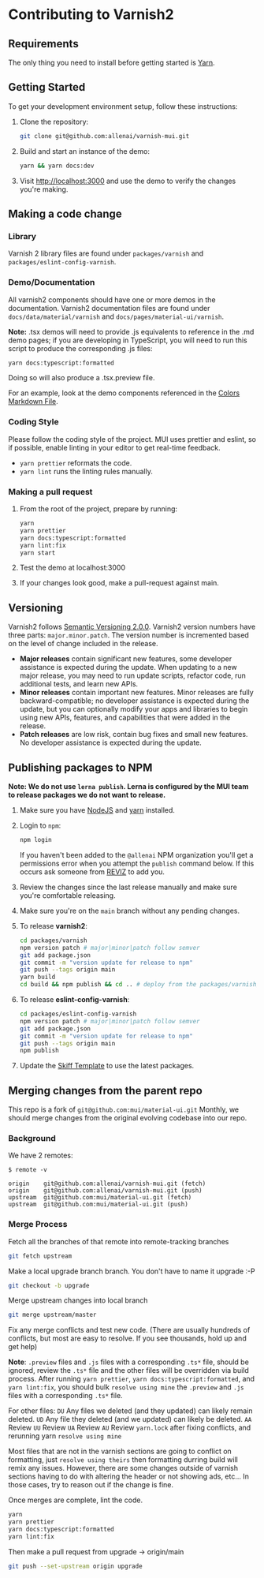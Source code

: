 # Contributing to Varnish2

## Requirements

The only thing you need to install before getting started is [Yarn](https://yarnpkg.com/lang/en/docs/install/#mac-stable).

## Getting Started

To get your development environment setup, follow these instructions:

1. Clone the repository:

   ```bash
   git clone git@github.com:allenai/varnish-mui.git
   ```

2. Build and start an instance of the demo:

   ```sh
   yarn && yarn docs:dev
   ```

3. Visit [http://localhost:3000](http://localhost:3000/material-ui/varnish) and use the demo to verify the changes you're making.

## Making a code change

### Library

Varnish 2 library files are found under `packages/varnish` and `packages/eslint-config-varnish`.

### Demo/Documentation

All varnish2 components should have one or more demos in the documentation.
Varnish2 documentation files are found under `docs/data/material/varnish` and `docs/pages/material-ui/varnish`.

**Note:** .tsx demos will need to provide .js equivalents to reference in the .md demo pages; if you are developing in TypeScript, you will need to run this script to produce the corresponding .js files:

```sh
yarn docs:typescript:formatted
```

Doing so will also produce a .tsx.preview file.

For an example, look at the demo components referenced in the [Colors Markdown File](docs/data/material/varnish/colors/colors.md).

### Coding Style

Please follow the coding style of the project. MUI uses prettier and eslint, so if possible, enable linting in your editor to get real-time feedback.

- `yarn prettier` reformats the code.
- `yarn lint` runs the linting rules manually.

### Making a pull request

1. From the root of the project, prepare by running:

   ```sh
   yarn
   yarn prettier
   yarn docs:typescript:formatted
   yarn lint:fix
   yarn start
   ```

1. Test the demo at localhost:3000

1. If your changes look good, make a pull-request against main.

## Versioning

Varnish2 follows [Semantic Versioning 2.0.0](https://semver.org/).
Varnish2 version numbers have three parts: `major.minor.patch`.
The version number is incremented based on the level of change included in the release.

- **Major releases** contain significant new features, some developer assistance is expected during the update.
  When updating to a new major release, you may need to run update scripts, refactor code, run additional tests, and learn new APIs.
- **Minor releases** contain important new features.
  Minor releases are fully backward-compatible; no developer assistance is expected during the update, but you can optionally modify your apps and libraries to begin using new APIs, features, and capabilities that were added in the release.
- **Patch releases** are low risk, contain bug fixes and small new features.
  No developer assistance is expected during the update.

## Publishing packages to NPM

**Note: We do not use `lerna publish`. Lerna is configured by the MUI team to release packages we do not want to release.**

1. Make sure you have [NodeJS](https://nodejs.org/en/) and [yarn](https://yarnpkg.com/lang/en/) installed.

1. Login to `npm`:

   ```bash
   npm login
   ```

   If you haven't been added to the `@allenai` NPM organization you'll
   get a permissions error when you attempt the `publish` command below. If
   this occurs ask someone from [REVIZ](mailto:reviz@allenai.org) to add you.

1. Review the changes since the last release manually and make sure you're comfortable releasing.

1. Make sure you're on the `main` branch without any pending changes.

1. To release **varnish2**:

   ```sh
   cd packages/varnish
   npm version patch # major|minor|patch follow semver
   git add package.json
   git commit -m "version update for release to npm"
   git push --tags origin main
   yarn build
   cd build && npm publish && cd .. # deploy from the packages/varnish/build directory
   ```

1. To release **eslint-config-varnish**:

   ```sh
   cd packages/eslint-config-varnish
   npm version patch # major|minor|patch follow semver
   git add package.json
   git commit -m "version update for release to npm"
   git push --tags origin main
   npm publish
   ```

1. Update the [Skiff Template](https://github.com/allenai/skiff-template) to use the latest packages.

## Merging changes from the parent repo

This repo is a fork of `git@github.com:mui/material-ui.git`
Monthly, we should merge changes from the original evolving codebase into our repo.

### Background

We have 2 remotes:

```
$ remote -v

origin    git@github.com:allenai/varnish-mui.git (fetch)
origin    git@github.com:allenai/varnish-mui.git (push)
upstream  git@github.com:mui/material-ui.git (fetch)
upstream  git@github.com:mui/material-ui.git (push)
```

### Merge Process

Fetch all the branches of that remote into remote-tracking branches

```sh
git fetch upstream
```

Make a local upgrade branch branch. You don't have to name it upgrade :-P

```sh
git checkout -b upgrade
```

Merge upstream changes into local branch

```sh
git merge upstream/master
```

Fix any merge conflicts and test new code. (There are usually hundreds of conflicts, but most are easy to resolve. If you see thousands, hold up and get help)

**Note**: `.preview` files and `.js` files with a corresponding `.ts*` file, should be ignored, review the `.ts*` file and the other files will be overridden via build process.
After running `yarn prettier`, `yarn docs:typescript:formatted`, and `yarn lint:fix`, you should bulk `resolve using mine` the `.preview` and `.js` files with a corresponding `.ts*` file.

For other files:
`DU` Any files we deleted (and they updated) can likely remain deleted.
`UD` Any file they deleted (and we updated) can likely be deleted.
`AA` Review
`UU` Review
`UA` Review
`AU` Review
`yarn.lock` after fixing conflicts, and rerunning yarn `resolve using mine`

Most files that are not in the varnish sections are going to conflict on formatting, just `resolve using theirs` then formatting durring build will remix any issues.
However, there are some changes outside of varnish sections having to do with altering the header or not showing ads, etc... In those cases, try to reason out if the change is fine.

Once merges are complete, lint the code.

```sh
yarn
yarn prettier
yarn docs:typescript:formatted
yarn lint:fix
```

Then make a pull request from upgrade -> origin/main

```sh
git push --set-upstream origin upgrade
```
